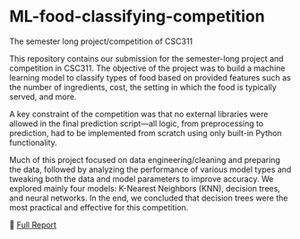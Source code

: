 # ML-food-classifying-competition
The semester long project/competition of CSC311

This repository contains our submission for the semester-long project and competition in CSC311. The objective of the project was to build a machine learning model to classify types of food based on provided features such as the number of ingredients, cost, the setting in which the food is typically served, and more.

A key constraint of the competition was that no external libraries were allowed in the final prediction script—all logic, from preprocessing to prediction, had to be implemented from scratch using only built-in Python functionality.

Much of this project focused on data engineering/cleaning and preparing the data, followed by analyzing the performance of various model types and tweaking both the data and model parameters to improve accuracy. We explored mainly four models: K-Nearest Neighbors (KNN), decision trees, and neural networks. In the end, we concluded that decision trees were the most practical and effective for this competition.


📄 [Full Report](report.pdf)
